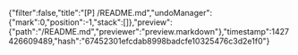 {"filter":false,"title":"[P] /README.md","undoManager":{"mark":0,"position":-1,"stack":[]},"preview":{"path":"/README.md","previewer":"preview.markdown"},"timestamp":1427426609489,"hash":"67452301efcdab8998badcfe10325476c3d2e1f0"}